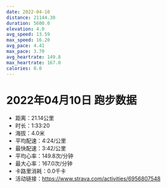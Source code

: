 ```yaml
---
date: 2022-04-10
distance: 21144.30
duration: 5600.0
elevation: 4.0
avg_speed: 13.59
max_speed: 16.20
avg_pace: 4.41
max_pace: 3.70
avg_heartrate: 149.8
max_heartrate: 167.0
calories: 0.0
---
```


# 2022年04月10日 跑步数据

- 距离：21.14公里
- 时长：1:33:20
- 海拔：4.0米
- 平均配速：4:24/公里
- 最快配速：3:42/公里
- 平均心率：149.8次/分钟
- 最大心率：167.0次/分钟
- 卡路里消耗：0.0千卡
- 活动链接：https://www.strava.com/activities/6956807548
